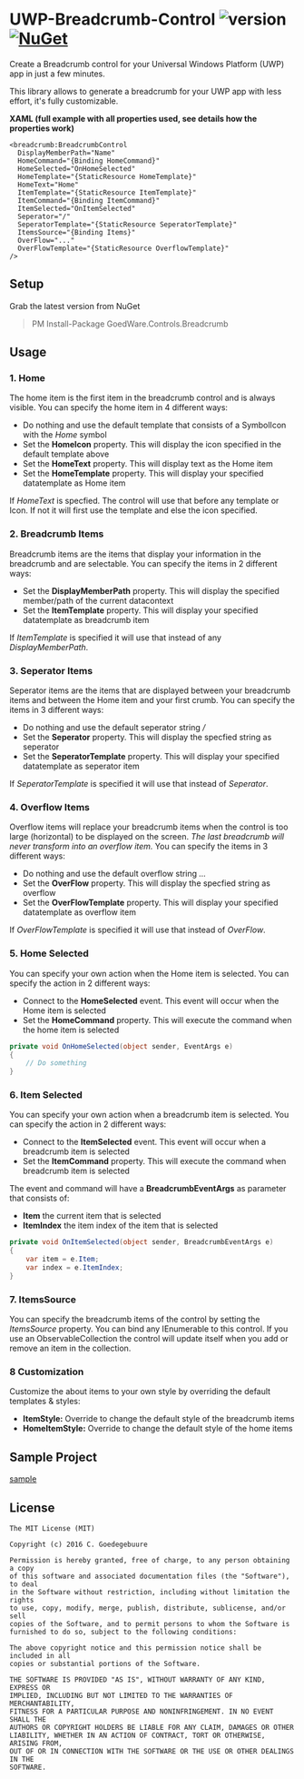 # UWP-Breadcrumb-Control ![version](http://img.shields.io/badge/original-v1.0.2-brightgreen.svg?style=flat) [![NuGet](https://img.shields.io/nuget/v/GoedWare.Controls.Breadcrumb.svg?label=NuGet)](https://www.nuget.org/packages/GoedWare.Controls.Breadcrumb/)
Create a Breadcrumb control for your Universal Windows Platform (UWP) app in just a few minutes.

This library allows to generate a breadcrumb for your UWP app with less effort, it's fully customizable.

**XAML (full example with all properties used, see details how the properties work)**
```xaml
<breadcrumb:BreadcrumbControl
  DisplayMemberPath="Name"
  HomeCommand="{Binding HomeCommand}"
  HomeSelected="OnHomeSelected"
  HomeTemplate="{StaticResource HomeTemplate}"
  HomeText="Home"
  ItemTemplate="{StaticResource ItemTemplate}"
  ItemCommand="{Binding ItemCommand}"
  ItemSelected="OnItemSelected"
  Seperator="/"
  SeperatorTemplate="{StaticResource SeperatorTemplate}"
  ItemsSource="{Binding Items}"
  OverFlow="..."
  OverFlowTemplate="{StaticResource OverflowTemplate}"
/>
```

## Setup

Grab the latest version from NuGet

> PM Install-Package GoedWare.Controls.Breadcrumb

## Usage
### 1. Home 
The home item is the first item in the breadcrumb control and is always visible. You can specify the home item in 4 different ways:

* Do nothing and use the default template that consists of a SymbolIcon with the *Home* symbol
* Set the **HomeIcon** property. This will display the icon specified in the default template above
* Set the **HomeText** property. This will display text as the Home item
* Set the **HomeTemplate** property. This will display your specified datatemplate as Home item

If *HomeText* is specfied. The control will use that before any template or Icon. If not it will first use the template and else the icon specified.

### 2. Breadcrumb Items 
Breadcrumb items are the items that display your information in the breadcrumb and are selectable. You can specify the items in 2 different ways:

* Set the **DisplayMemberPath** property. This will display the specified member/path of the current datacontext
* Set the **ItemTemplate** property. This will display your specified datatemplate as breadcrumb item

If *ItemTemplate* is specified it will use that instead of any *DisplayMemberPath*.

### 3. Seperator Items 
Seperator items are the items that are displayed between your breadcrumb items and between the Home item and your first crumb. You can specify the items in 3 different ways:

* Do nothing and use the default seperator string */*
* Set the **Seperator** property. This will display the specfied string as seperator
* Set the **SeperatorTemplate** property. This will display your specified datatemplate as seperator item

If *SeperatorTemplate* is specified it will use that instead of *Seperator*.

### 4. Overflow Items 
Overflow items will replace your breadcrumb items when the control is too large (horizontal) to be displayed on the screen. *The last breadcrumb will never transform into an overflow item.* You can specify the items in 3 different ways:

* Do nothing and use the default overflow string *...*
* Set the **OverFlow** property. This will display the specfied string as overflow
* Set the **OverFlowTemplate** property. This will display your specified datatemplate as overflow item

If *OverFlowTemplate* is specified it will use that instead of *OverFlow*.

### 5. Home Selected 
You can specify your own action when the Home item is selected. You can specify the action in 2 different ways:

* Connect to the **HomeSelected** event. This event will occur when the Home item is selected
* Set the **HomeCommand** property. This will execute the command when the home item is selected

```csharp
private void OnHomeSelected(object sender, EventArgs e)
{
    // Do something
}
````

### 6. Item Selected 
You can specify your own action when a breadcrumb item is selected. You can specify the action in 2 different ways:

* Connect to the **ItemSelected** event. This event will occur when a breadcrumb item is selected
* Set the **ItemCommand** property. This will execute the command when breadcrumb item is selected

The event and command will have a **BreadcrumbEventArgs** as parameter that consists of:

* **Item** the current item that is selected
* **ItemIndex** the item index of the item that is selected

```csharp
private void OnItemSelected(object sender, BreadcrumbEventArgs e)
{
    var item = e.Item;
    var index = e.ItemIndex;
}
````

### 7. ItemsSource
You can specify the breadcrumb items of the control by setting the *ItemsSource* property. You can bind any IEnumerable to this control. If you use an ObservableCollection the control will update itself when you add or remove an item in the collection.

### 8 Customization

Customize the about items to your own style by overriding the default templates & styles:

* **ItemStyle:** Override to change the default style of the breadcrumb items
* **HomeItemStyle:** Override to change the default style of the home items

## Sample Project
[sample](https://github.com/goedware/UWP-Breadcrumb-Control/tree/master/GoedWare.Controls.Breadcrumb/GoedWare.Samples.Breadcrumb)

## License

```
The MIT License (MIT)

Copyright (c) 2016 C. Goedegebuure

Permission is hereby granted, free of charge, to any person obtaining a copy
of this software and associated documentation files (the "Software"), to deal
in the Software without restriction, including without limitation the rights
to use, copy, modify, merge, publish, distribute, sublicense, and/or sell
copies of the Software, and to permit persons to whom the Software is
furnished to do so, subject to the following conditions:

The above copyright notice and this permission notice shall be included in all
copies or substantial portions of the Software.

THE SOFTWARE IS PROVIDED "AS IS", WITHOUT WARRANTY OF ANY KIND, EXPRESS OR
IMPLIED, INCLUDING BUT NOT LIMITED TO THE WARRANTIES OF MERCHANTABILITY,
FITNESS FOR A PARTICULAR PURPOSE AND NONINFRINGEMENT. IN NO EVENT SHALL THE
AUTHORS OR COPYRIGHT HOLDERS BE LIABLE FOR ANY CLAIM, DAMAGES OR OTHER
LIABILITY, WHETHER IN AN ACTION OF CONTRACT, TORT OR OTHERWISE, ARISING FROM,
OUT OF OR IN CONNECTION WITH THE SOFTWARE OR THE USE OR OTHER DEALINGS IN THE
SOFTWARE.
```
